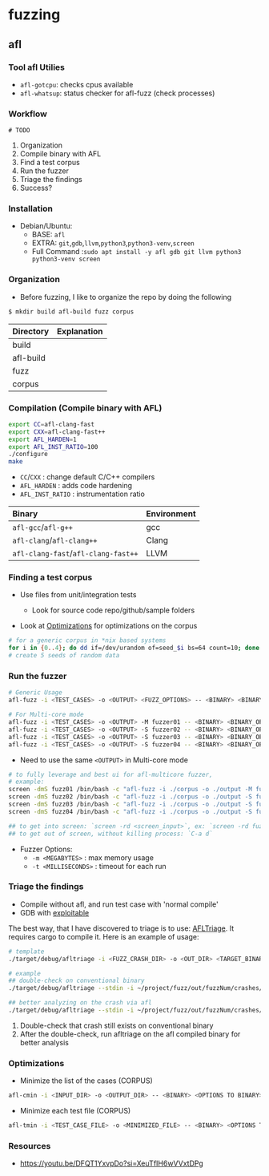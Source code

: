 # fuzzing

## afl

### Tool afl Utilies
- `afl-gotcpu`: checks cpus available
- `afl-whatsup`: status checker for afl-fuzz (check processes)


### Workflow
```mermaid
# TODO
```
1. Organization
1. Compile binary with AFL
1. Find a test corpus
1. Run the fuzzer
1. Triage the findings
1. Success?


### Installation
- Debian/Ubuntu:
  - BASE: `afl`
  - EXTRA: `git`,`gdb`,`llvm`,`python3`,`python3-venv`,`screen`
  - Full Command :`sudo apt install -y afl gdb git llvm python3 python3-venv screen`

### Organization
- Before fuzzing, I like to organize the repo by doing the following
```bash
$ mkdir build afl-build fuzz corpus
```

| Directory | Explanation
| :------   | :---------
| build     |
| afl-build |
| fuzz      |
| corpus    | 


### Compilation (Compile binary with AFL)
```bash
export CC=afl-clang-fast
export CXX=afl-clang-fast++
export AFL_HARDEN=1
export AFL_INST_RATIO=100
./configure
make
```
- `CC`/`CXX` : change default C/C++ compilers
- `AFL_HARDEN` : adds code hardening
- `AFL_INST_RATIO` : instrumentation ratio 

| Binary | Environment 
| :---   | :----
| `afl-gcc`/`afl-g++` | gcc
| `afl-clang`/`afl-clang++` | Clang
| `afl-clang-fast`/`afl-clang-fast++` | LLVM


### Finding a test corpus
- Use files from unit/integration tests
  - Look for source code repo/github/sample folders

- Look at [Optimizations](#Optimizations) for optimizations on the corpus

```bash
# for a generic corpus in *nix based systems
for i in {0..4}; do dd if=/dev/urandom of=seed_$i bs=64 count=10; done
# create 5 seeds of random data
```


### Run the fuzzer
```bash
# Generic Usage
afl-fuzz -i <TEST_CASES> -o <OUTPUT> <FUZZ_OPTIONS> -- <BINARY> <BINARY_OPTIONS> @@
```

```bash
# For Multi-core mode
afl-fuzz -i <TEST_CASES> -o <OUTPUT> -M fuzzer01 -- <BINARY> <BINARY_OPTIONS> @@
afl-fuzz -i <TEST_CASES> -o <OUTPUT> -S fuzzer02 -- <BINARY> <BINARY_OPTIONS> @@
afl-fuzz -i <TEST_CASES> -o <OUTPUT> -S fuzzer03 -- <BINARY> <BINARY_OPTIONS> @@
afl-fuzz -i <TEST_CASES> -o <OUTPUT> -S fuzzer04 -- <BINARY> <BINARY_OPTIONS> @@
```
- Need to use the same `<OUTPUT>` in Multi-core mode


```bash
# to fully leverage and best ui for afl-multicore fuzzer,
# example:
screen -dmS fuzz01 /bin/bash -c "afl-fuzz -i ./corpus -o ./output -M fuzz01 -- ./simple @@"
screen -dmS fuzz02 /bin/bash -c "afl-fuzz -i ./corpus -o ./output -S fuzz02 -- ./simple @@"
screen -dmS fuzz03 /bin/bash -c "afl-fuzz -i ./corpus -o ./output -S fuzz03 -- ./simple @@"
screen -dmS fuzz04 /bin/bash -c "afl-fuzz -i ./corpus -o ./output -S fuzz04 -- ./simple @@"

## to get into screen: `screen -rd <screen_input>`, ex: `screen -rd fuzz01`
## to get out of screen, without killing process: `C-a d`
```

- Fuzzer Options:
  - `-m <MEGABYTES>` : max memory usage
  - `-t <MILLISECONDS>` : timeout for each run

### Triage the findings
- Compile without afl, and run test case with 'normal compile'
- GDB with [exploitable](https://github.com/jfoote/exploitable)


The best way, that I have discovered to triage is to use: [AFLTriage](https://github.com/quic/AFLTriage). It requires cargo to compile it. Here is an example of usage:

```bash
# template
./target/debug/afltriage -i <FUZZ_CRASH_DIR> -o <OUT_DIR> <TARGET_BINARY>

# example
## double-check on conventional binary
./target/debug/afltriage --stdin -i ~/project/fuzz/out/fuzzNum/crashes/id\:0000* -o project-fuzz-report ~/project/build/proj-bin

## better analyzing on the crash via afl
./target/debug/afltriage --stdin -i ~/project/fuzz/out/fuzzNum/crashes/id\:0000* -o project-fuzz-report ~/project/afl-build/proj-bin
```
1. Double-check that crash still exists on conventional binary
1. After the double-check, run afltriage on the afl compiled binary for better analysis

### Optimizations
- Minimize the list of the cases (CORPUS)
```bash
afl-cmin -i <INPUT_DIR> -o <OUTPUT_DIR> -- <BINARY> <OPTIONS TO BINARY> @@
```

-  Minimize each test file (CORPUS)
```bash
afl-tmin -i <TEST_CASE_FILE> -o <MINIMIZED_FILE> -- <BINARY> <OPTIONS TO BINARY> @@
```


### Resources
- https://youtu.be/DFQT1YxvpDo?si=XeuTfIH6wVVxtDPg